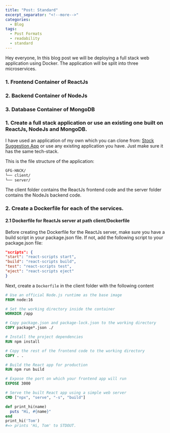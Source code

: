```yaml
---
title: "Post: Standard"
excerpt_separator: "<!--more-->"
categories:
  - Blog
tags:
  - Post Formats
  - readability
  - standard
---
```


Hey everyone, In this blog post we will be deploying a full stack web application using Docker. The application will be split into three microservices. 

### 1. Frontend Container of ReactJs 
### 2. Backend Container of NodeJs
### 3. Database Container of MongoDB


### 1. Create a full stack application or use an existing one built on ReactJs, NodeJs and MongoDB.

I have used an application of my own which you can clone from: [Stock Suggestion App](https://github.com/arpitmathur2412/GFG-HACK) or use any existing application you have. Just make sure it has the same tech-stack.

This is the file structure of the application:

```bash
GFG-HACK/
└── client/
└── server/
```

The client folder contains the ReactJs frontend code and the server folder contains the NodeJs backend code.


### 2. Create a Dockerfile for each of the services.


#### 2.1 Dockerfile for ReactJs server at path client/Dockerfile
  
Before creating the Dockerfile for the ReactJs server, make sure you have a build script in your package.json file. If not, add the following script to your package.json file:

```json
"scripts": {
"start": "react-scripts start",
"build": "react-scripts build",
"test": "react-scripts test",
"eject": "react-scripts eject"
}
```

Next, create a ```Dockerfile``` in the client folder with the following content

  ````Dockerfile
  # Use an official Node.js runtime as the base image
  FROM node:16

  # Set the working directory inside the container
  WORKDIR /app

  # Copy package.json and package-lock.json to the working directory
  COPY package*.json ./

  # Install the project dependencies
  RUN npm install

  # Copy the rest of the frontend code to the working directory
  COPY . .

  # Build the React app for production
  RUN npm run build

  # Expose the port on which your frontend app will run
  EXPOSE 3000

  # Serve the built React app using a simple web server
  CMD ["npx", "serve", "-s", "build"]

  ````

```ruby
def print_hi(name)
  puts "Hi, #{name}"
end
print_hi('Tom')
#=> prints 'Hi, Tom' to STDOUT.
```
